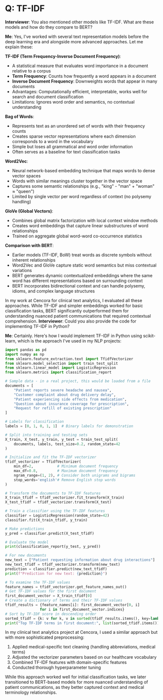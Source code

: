 # Q: TF-IDF

**Interviewer**: You also mentioned other models like TF-IDF. What are these models and how do they compare to BERT?

**Me**: Yes, I've worked with several text representation models before the deep learning era and alongside more advanced approaches. Let me explain these:

**TF-IDF (Term Frequency-Inverse Document Frequency)**:
- A statistical measure that evaluates word importance in a document relative to a corpus
- **Term Frequency**: Counts how frequently a word appears in a document
- **Inverse Document Frequency**: Downweights words that appear in many documents
- Advantages: Computationally efficient, interpretable, works well for search and document classification
- Limitations: Ignores word order and semantics, no contextual understanding

**Bag of Words**:
- Represents text as an unordered set of words with their frequency counts
- Creates sparse vector representations where each dimension corresponds to a word in the vocabulary
- Simple but loses all grammatical and word order information
- Often serves as a baseline for text classification tasks

**Word2Vec**:
- Neural network-based embedding technique that maps words to dense vector spaces
- Words with similar meanings cluster together in the vector space
- Captures some semantic relationships (e.g., "king" - "man" + "woman" ≈ "queen")
- Limited by single vector per word regardless of context (no polysemy handling)

**GloVe (Global Vectors)**:
- Combines global matrix factorization with local context window methods
- Creates word embeddings that capture linear substructures of word relationships
- Trained on aggregate global word-word co-occurrence statistics

**Comparison with BERT**:
- Earlier models (TF-IDF, BoW) treat words as discrete symbols without inherent relationships
- Word2Vec and GloVe capture static word semantics but miss contextual variations
- BERT generates dynamic contextualized embeddings where the same word has different representations based on surrounding context
- BERT incorporates bidirectional context and can handle polysemy, idioms, and complex language structures

In my work at Cencora for clinical text analytics, I evaluated all these approaches. While TF-IDF and simpler embeddings worked for basic classification tasks, BERT significantly outperformed them for understanding nuanced patient communications that required contextual comprehension.
                                                                        **Interviewer**: Could you also provide the code for implementing TF-IDF in Python?

**Me**: Certainly. Here's how I would implement TF-IDF in Python using scikit-learn, which is the approach I've used in my NLP projects:

```python
import pandas as pd
import numpy as np
from sklearn.feature_extraction.text import TfidfVectorizer
from sklearn.model_selection import train_test_split
from sklearn.linear_model import LogisticRegression
from sklearn.metrics import classification_report

# Sample data - in a real project, this would be loaded from a file
documents = [
    "Patient reports severe headache and nausea",
    "Customer complaint about drug delivery delay",
    "Patient experiencing side effects from medication",
    "Question about insurance coverage for prescription",
    "Request for refill of existing prescription"
]

# Labels for classification
labels = [0, 1, 0, 1, 1]  # Binary labels for demonstration

# Split into training and testing sets
X_train, X_test, y_train, y_test = train_test_split(
    documents, labels, test_size=0.2, random_state=42
)

# Initialize and fit the TF-IDF vectorizer
tfidf_vectorizer = TfidfVectorizer(
    min_df=2,           # Minimum document frequency
    max_df=0.8,         # Maximum document frequency
    ngram_range=(1, 2), # Consider both unigrams and bigrams
    stop_words='english'# Remove English stop words
)

# Transform the documents to TF-IDF features
X_train_tfidf = tfidf_vectorizer.fit_transform(X_train)
X_test_tfidf = tfidf_vectorizer.transform(X_test)

# Train a classifier using the TF-IDF features
classifier = LogisticRegression(random_state=42)
classifier.fit(X_train_tfidf, y_train)

# Make predictions
y_pred = classifier.predict(X_test_tfidf)

# Evaluate the model
print(classification_report(y_test, y_pred))

# For new documents
new_text = ["Patient requesting information about drug interactions"]
new_text_tfidf = tfidf_vectorizer.transform(new_text)
prediction = classifier.predict(new_text_tfidf)
print(f"Prediction for new text: {prediction}")

# To examine the TF-IDF values
feature_names = tfidf_vectorizer.get_feature_names_out()
# Get TF-IDF values for the first document
first_document_vector = X_train_tfidf[0]
# Create a dictionary of terms and their TF-IDF values
tfidf_results = {feature_names[i]: first_document_vector[0, i] 
                for i in first_document_vector.indices}
# Sort by TF-IDF score in descending order
sorted_tfidf = {k: v for k, v in sorted(tfidf_results.items(), key=lambda item: item[1], reverse=True)}
print("Top TF-IDF terms in first document:", list(sorted_tfidf.items())[:5])
```

In my clinical text analytics project at Cencora, I used a similar approach but with more sophisticated preprocessing:

1. Applied medical-specific text cleaning (handling abbreviations, medical terms)
2. Adjusted the vectorizer parameters based on our healthcare vocabulary
3. Combined TF-IDF features with domain-specific features 
4. Conducted thorough hyperparameter tuning

While this approach worked well for initial classification tasks, we later transitioned to BERT-based models for more nuanced understanding of patient communications, as they better captured context and medical terminology relationships.                                                                                                                          

